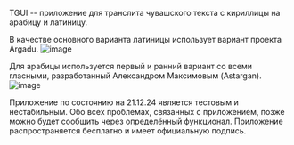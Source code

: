 TGUI -- приложение для транслита чувашского текста с кириллицы на арабицу и латиницу. 


В качестве основного варианта латиницы использует вариант проекта Argadu. 
![image](https://github.com/user-attachments/assets/12cb9663-4bdd-4907-b605-9203fe574c94)


Для арабицы используется первый и ранний вариант со всеми гласными, разработанный Александром Максимовым (Astargan). 
![image](https://github.com/user-attachments/assets/d68e9aad-b540-4edc-bba0-2f9ccc2b16ae)


Приложение по состоянию на 21.12.24 является тестовым и нестабильным. Обо всех проблемах, связанных с приложением, позже можно будет сообщить через определённый функционал. 
Приложение распространяется бесплатно и имеет официальную подпись. 



